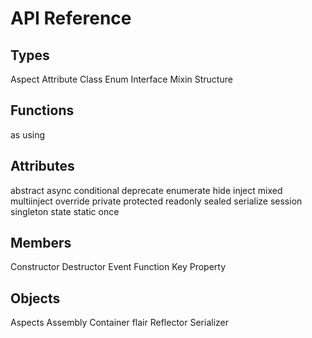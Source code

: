 <!-- nav: api-nav.json -->

API Reference
=============

Types
-----

Aspect
Attribute
Class
Enum
Interface
Mixin
Structure

Functions
---------

as
using

Attributes
----------

abstract
async
conditional
deprecate
enumerate
hide
inject
mixed
multiinject
override
private
protected
readonly
sealed
serialize
session
singleton
state
static
once

Members
-------

Constructor
Destructor
Event
Function
Key
Property

Objects
-------

Aspects
Assembly
Container
flair
Reflector
Serializer